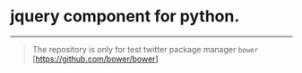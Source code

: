 # jquery component for python.
---
> The repository is only for test twitter package manager `bower` [https://github.com/bower/bower]
